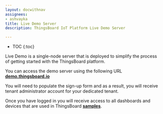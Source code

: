 ```yaml
---
layout: docwithnav
assignees:
- ashvayka
title: Live Demo Server
description: ThingsBoard IoT Platform Live Demo Server

---
```


* TOC
{:toc}

Live Demo is a single-node server that is deployed to simplify the process of getting started with the ThingsBoard platform.

You can access the demo server using the following URL [**demo.thingsboard.io**](https://demo.thingsboard.io/signup)

You will need to populate the sign-up form and as a result, you will receive tenant administrator account for your dedicated tenant.

Once you have logged in you will receive access to all dashboards and devices that are used in ThingsBoard [**samples**](/docs/samples/).